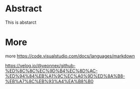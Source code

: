 # Abstract

This is abstarct

# More

more
https://code.visualstudio.com/docs/languages/markdown

https://velog.io/@yeonnex/github-%ED%8C%8C%EC%9D%B4%EC%8D%AC-%ED%94%84%EB%A1%9C%EC%A0%9D%ED%8A%B8-%EB%A7%8C%EB%93%A4%EA%B8%B0